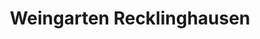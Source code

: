 ---
title: "Weingarten Recklinghausen"
url: /recklinghausen/weingarten-recklinghausen/
shop: Wein
---